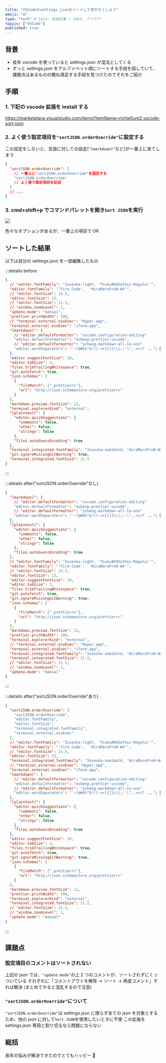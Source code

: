 ```yaml
---
title: "VSCodeのsettings.jsonをソートして見やすくしよう"
emoji: "⚙️"
type: "tech" # tech: 技術記事 / idea: アイデア
topics: ["VSCode"]
published: true
---
```


## 背景

- 長年 vscode を使っていると settings.json が混沌としてくる
- ずっと settings.json をアルファベット順にソートする手段を探していて、課題点はあるものの概ね満足する手段を見つけたのでそれをご紹介

## 手順

### 1. 下記の vscode 拡張を install する

https://marketplace.visualstudio.com/items?itemName=richie5um2.vscode-sort-json

### 2. よく使う設定項目を`"sortJSON.orderOverride"`に設定する

この設定をしないと、言語に対しての設定(`"[markdown]"`など)が一番上に来てしまう

```json
{
  "sortJSON.orderOverride": [
    // 一番上に"sortJSON.orderOverride"を固定する
    "sortJSON.orderOverride"
    // よく使う設定項目を記述
  ]
  // ...
}
```

### 3. cmd+shift+p でコマンドパレットを開き`Sort JSON`を実行

![](https://storage.googleapis.com/zenn-user-upload/f65717de6ee0-20220620.png)

色々なオプションがあるが、一番上の項目で OK

## ソートした結果

以下は自分の settings.json を一部編集したもの

:::details before

```json
{
  // "editor.fontFamily": "Iosevka-light, 'TsukuARdGothic-Regular'",
  "editor.fontFamily": "'Fira Code',  'HiraMaruProN-W4'",
  // "editor.fontSize": 14.5,
  "editor.fontSize": 13,
  // "editor.fontSize": 11.5,
  // "window.zoomLevel": 1,
  "update.mode": "manual",
  "prettier.printWidth": 100,
  // "terminal.external.osxExec": "Hyper.app",
  "terminal.external.osxExec": "iTerm.app",
  "[markdown]": {
    // "editor.defaultFormatter": "vscode.configuration-editing"
    "editor.defaultFormatter": "esbenp.prettier-vscode",
    // "editor.defaultFormatter": "yzhang.markdown-all-in-one"
    "editor.wordSeparators": "`~!@#$%^&*()-=+[{]}\\|;:'\",.<>/?　、。「」【】『』（）！？をはが"
  },
  "editor.suggestFontSize": 10,
  "editor.tabSize": 2,
  "files.trimTrailingWhitespace": true,
  "git.autofetch": true,
  "json.schemas": [
    {
      "fileMatch": [".prettierrc"],
      "url": "http://json.schemastore.org/prettierrc"
    }
  ],
  "markdown.preview.fontSize": 12,
  "terminal.explorerKind": "external",
  "[plaintext]": {
    "editor.quickSuggestions": {
      "comments": false,
      "other": false,
      "strings": false
    },
    "files.autoGuessEncoding": true
  },
  "terminal.integrated.fontFamily": "Iosevka-semibold, 'HiraMaruProN-W4'",
  "git.ignoreMissingGitWarning": true,
  "terminal.integrated.fontSize": 11.5
}
```

:::

:::details after("sortJSON.orderOverride"なし)

```json
{
  "[markdown]": {
    // "editor.defaultFormatter": "vscode.configuration-editing"
    "editor.defaultFormatter": "esbenp.prettier-vscode",
    // "editor.defaultFormatter": "yzhang.markdown-all-in-one"
    "editor.wordSeparators": "`~!@#$%^&*()-=+[{]}\\|;:'\",.<>/?　、。「」【】『』（）！？をはが"
  },
  "[plaintext]": {
    "editor.quickSuggestions": {
      "comments": false,
      "other": false,
      "strings": false
    },
    "files.autoGuessEncoding": true
  },
  // "editor.fontFamily": "Iosevka-light, 'TsukuARdGothic-Regular'",
  "editor.fontFamily": "'Fira Code',  'HiraMaruProN-W4'",
  // "editor.fontSize": 14.5,
  "editor.fontSize": 13,
  "editor.suggestFontSize": 10,
  "editor.tabSize": 2,
  "files.trimTrailingWhitespace": true,
  "git.autofetch": true,
  "git.ignoreMissingGitWarning": true,
  "json.schemas": [
    {
      "fileMatch": [".prettierrc"],
      "url": "http://json.schemastore.org/prettierrc"
    }
  ],
  "markdown.preview.fontSize": 12,
  "prettier.printWidth": 100,
  "terminal.explorerKind": "external",
  // "terminal.external.osxExec": "Hyper.app",
  "terminal.external.osxExec": "iTerm.app",
  "terminal.integrated.fontFamily": "Iosevka-semibold, 'HiraMaruProN-W4'",
  "terminal.integrated.fontSize": 11.5,
  // "editor.fontSize": 11.5,
  // "window.zoomLevel": 1,
  "update.mode": "manual"
}
```

:::

:::details after("sortJSON.orderOverride"あり)

```json
{
  "sortJSON.orderOverride": [
    "sortJSON.orderOverride",
    "editor.fontFamily",
    "editor.fontSize",
    "terminal.integrated.fontFamily",
    "terminal.external.osxExec"
  ],
  // "editor.fontFamily": "Iosevka-light, 'TsukuARdGothic-Regular'",
  "editor.fontFamily": "'Fira Code',  'HiraMaruProN-W4'",
  // "editor.fontSize": 14.5,
  "editor.fontSize": 13,
  "terminal.integrated.fontFamily": "Iosevka-semibold, 'HiraMaruProN-W4'",
  // "terminal.external.osxExec": "Hyper.app",
  "terminal.external.osxExec": "iTerm.app",
  "[markdown]": {
    // "editor.defaultFormatter": "vscode.configuration-editing"
    "editor.defaultFormatter": "esbenp.prettier-vscode",
    // "editor.defaultFormatter": "yzhang.markdown-all-in-one"
    "editor.wordSeparators": "`~!@#$%^&*()-=+[{]}\\|;:'\",.<>/?　、。「」【】『』（）！？をはが"
  },
  "[plaintext]": {
    "editor.quickSuggestions": {
      "comments": false,
      "other": false,
      "strings": false
    },
    "files.autoGuessEncoding": true
  },
  "editor.suggestFontSize": 10,
  "editor.tabSize": 2,
  "files.trimTrailingWhitespace": true,
  "git.autofetch": true,
  "git.ignoreMissingGitWarning": true,
  "json.schemas": [
    {
      "fileMatch": [".prettierrc"],
      "url": "http://json.schemastore.org/prettierrc"
    }
  ],
  "markdown.preview.fontSize": 12,
  "prettier.printWidth": 100,
  "terminal.explorerKind": "external",
  "terminal.integrated.fontSize": 11.5,
  // "editor.fontSize": 11.5,
  // "window.zoomLevel": 1,
  "update.mode": "manual"
}
```

:::

## 課題点

### 設定項目のコメントはソートされない

上記の json では、`"update.mode"`の上 2 つのコメントが、ソートされずにくっついている
それぞれに「コメントアウトを解除 → ソート → 再度コメント」すれば解決
(まとめてやると混乱するので注意)

### `"sortJSON.orderOverride"`について

`"sortJSON.orderOverride"`は settings.json に限らず全ての json を対象とするため、他の json に対して`Sort JSON`を使用したいときに不便
この拡張を settings.json 専用と割り切るなら問題にならない

## 総括

長年の悩みが解決できたのでとてもハッピー 🥰
